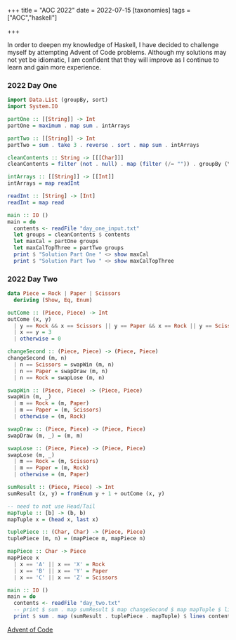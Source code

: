 +++
title = "AOC 2022"
date = 2022-07-15
[taxonomies]
tags = ["AOC","haskell"]

+++

In order to deepen my knowledge of Haskell, I have decided to challenge myself by attempting Advent of Code problems. Although my solutions may not yet be idiomatic, I am confident that they will improve as I continue to learn and gain more experience.

### 2022 Day One


```haskell
import Data.List (groupBy, sort)
import System.IO

partOne :: [[String]] -> Int
partOne = maximum . map sum . intArrays

partTwo :: [[String]] -> Int
partTwo = sum . take 3 . reverse . sort . map sum . intArrays

cleanContents :: String -> [[[Char]]]
cleanContents = filter (not . null) . map (filter (/= "")) . groupBy (\x y -> x /= "" && y /= "") . lines

intArrays :: [[String]] -> [[Int]]
intArrays = map readInt

readInt :: [String] -> [Int]
readInt = map read

main :: IO ()
main = do
  contents <- readFile "day_one_input.txt"
  let groups = cleanContents $ contents
  let maxCal = partOne groups
  let maxCalTopThree = partTwo groups
  print $ "Solution Part One " <> show maxCal
  print $ "Solution Part Two " <> show maxCalTopThree
```

### 2022 Day Two

```haskell
data Piece = Rock | Paper | Scissors
  deriving (Show, Eq, Enum)

outCome :: (Piece, Piece) -> Int
outCome (x, y)
  | y == Rock && x == Scissors || y == Paper && x == Rock || y == Scissors && x == Paper = 6
  | x == y = 3
  | otherwise = 0

changeSecond :: (Piece, Piece) -> (Piece, Piece)
changeSecond (m, n)
  | n == Scissors = swapWin (m, n)
  | n == Paper = swapDraw (m, n)
  | n == Rock = swapLose (m, n)

swapWin :: (Piece, Piece) -> (Piece, Piece)
swapWin (m, _)
  | m == Rock = (m, Paper)
  | m == Paper = (m, Scissors)
  | otherwise = (m, Rock)

swapDraw :: (Piece, Piece) -> (Piece, Piece)
swapDraw (m, _) = (m, m)

swapLose :: (Piece, Piece) -> (Piece, Piece)
swapLose (m, _)
  | m == Rock = (m, Scissors)
  | m == Paper = (m, Rock)
  | otherwise = (m, Paper)

sumResult :: (Piece, Piece) -> Int
sumResult (x, y) = fromEnum y + 1 + outCome (x, y)

-- need to not use Head/Tail
mapTuple :: [b] -> (b, b)
mapTuple x = (head x, last x)

tuplePiece :: (Char, Char) -> (Piece, Piece)
tuplePiece (m, n) = (mapPiece m, mapPiece n)

mapPiece :: Char -> Piece
mapPiece x
  | x == 'A' || x == 'X' = Rock
  | x == 'B' || x == 'Y' = Paper
  | x == 'C' || x == 'Z' = Scissors

main :: IO ()
main = do
  contents <- readFile "day_two.txt"
  -- print $ sum . map sumResult $ map changeSecond $ map mapTuple $ lines contents
  print $ sum . map (sumResult . tuplePiece . mapTuple) $ lines contents
```

[Advent of Code](https://adventofcode.com/)